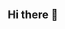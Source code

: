 ## Hi there 👋

<!--

**Here are some ideas to get you started:**

🙋‍♀️ A short introduction - Trustworthy NLP @ University of Memphis
🌈 Contribution guidelines - Open
👩‍💻 Useful resources - Email
🍿 Fun facts - Research for Health Informatics
-->
